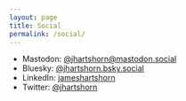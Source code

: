 ```yaml
---
layout: page
title: Social
permalink: /social/
---
```


- Mastodon: [@jhartshorn@mastodon.social](https://mastodon.social/@jhartshorn)
- Bluesky: [@jhartshorn.bsky.social](https://bsky.app/profile/jhartshorn.bsky.social)
- LinkedIn: [jameshartshorn](https://www.linkedin.com/in/jameshartshorn/)
- Twitter: [@jhartshorn](https://twitter.com/jhartshorn)